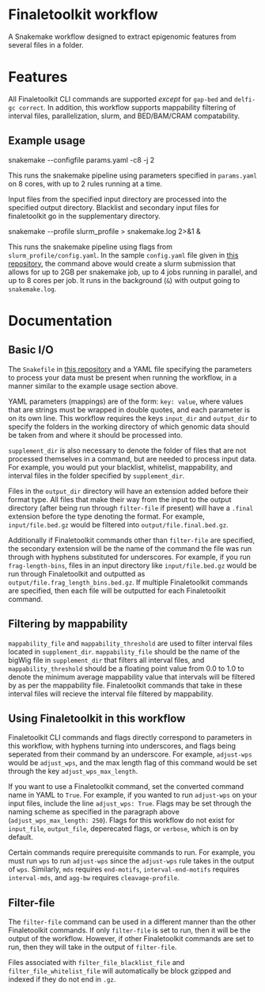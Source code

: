 # Finaletoolkit workflow

A Snakemake workflow designed to extract epigenomic features from several files in a folder.

# Features

All Finaletoolkit CLI commands are supported *except* for `gap-bed` and `delfi-gc correct`. In addition, this workflow supports mappability filtering of interval files, parallelization, slurm, and BED/BAM/CRAM compatability.

## Example usage

snakemake --configfile params.yaml -c8 -j 2

This runs the snakemake pipeline using parameters specified in `params.yaml` on 8 cores, with up to 2 rules running at a time.

Input files from the specified input directory are processed into the specified output directory. Blacklist and secondary input files for finaletoolkit go in the supplementary directory.

snakemake --profile slurm_profile > snakemake.log 2>&1 &

This runs the snakemake pipeline using flags from `slurm_profile/config.yaml`. In the sample `config.yaml` file given in [this repository](https://github.com/epifluidlab/finaletoolkit_workflow), the command above would create a slurm submission that allows for up to 2GB per snakemake job, up to 4 jobs running in parallel, and up to 8 cores per job. It runs in the background (`&`) with output going to `snakemake.log`.

# Documentation

## Basic I/O

The `Snakefile` in [this repository](https://github.com/epifluidlab/finaletoolkit_workflow) and a YAML file specifying the parameters to process your data must be present when running the workflow, in a manner similar to the example usage section above.

YAML parameters (mappings) are of the form: `key: value`, where values that are strings must be wrapped in double quotes, and each parameter is on its own line. This workflow requires the keys `input_dir` and `output_dir` to specify the folders in the working directory of which genomic data should be taken from and where it should be processed into.

`supplement_dir` is also necessary to denote the folder of files that are not processed themselves in a command, but are needed to process input data. For example, you would put your blacklist, whitelist, mappability, and interval files in the folder specified by `supplement_dir`.

Files in the `output_dir` directory will have an extension added before their format type. All files that make their way from the input to the output directory (after being run through `filter-file` if present) will have a `.final` extension before the type denoting the format. For example, `input/file.bed.gz` would be filtered into `output/file.final.bed.gz`.

Additionally if Finaletoolkit commands other than `filter-file` are specified, the secondary extension will be the name of the command the file was run through with hyphens substituted for underscores. For example, if you run `frag-length-bins`, files in an input directory like `input/file.bed.gz` would be run through Finaletoolkit and outputted as `output/file.frag_length_bins.bed.gz`. If multiple Finaletoolkit commands are specified, then each file will be outputted for each Finaletoolkit command.

## Filtering by mappability

`mappability_file` and `mappability_threshold` are used to filter interval files located in `supplement_dir`. `mappability_file` should be the name of the bigWig file in `supplement_dir` that filters all interval files, and `mappability_threshold` should be a floating point value from 0.0 to 1.0 to denote the minimum average mappability value that intervals will be filtered by as per the mappability file. Finaletoolkit commands that take in these interval files will recieve the interval file filtered by mappability.

## Using Finaletoolkit in this workflow

Finaletoolkit CLI commands and flags directly correspond to parameters in this workflow, with hyphens turning into underscores, and flags being seperated from their command by an underscore. For example, `adjust-wps` would be `adjust_wps`, and the max length flag of this command would be set through the key `adjust_wps_max_length`.

If you want to use a Finaletoolkit command, set the converted command name in YAML to `True`. For example, if you wanted to run `adjust-wps` on your input files, include the line `adjust_wps: True`. Flags may be set through the naming scheme as specified in the paragraph above (`adjust_wps_max_length: 250`). Flags for this workflow do not exist for `input_file`, `output_file`, deperecated flags, or `verbose`, which is on by default.

Certain commands require prerequisite commands to run. For example, you must run `wps` to run `adjust-wps` since the `adjust-wps` rule takes in the output of `wps`. Similarly, `mds` requires `end-motifs`, `interval-end-motifs` requires `interval-mds`, and `agg-bw` requires `cleavage-profile`.

## Filter-file

The `filter-file` command can be used in a different manner than the other Finaletoolkit commands. If only `filter-file` is set to run, then it will be the output of the workflow. However, if other Finaletoolkit commands are set to run, then they will take in the output of `filter-file`.

Files associated with `filter_file_blacklist_file` and `filter_file_whitelist_file` will automatically be block gzipped and indexed if they do not end in `.gz`.
